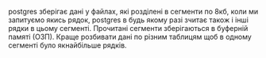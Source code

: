 postgres зберігає дані у файлах, які розділені в сегменти по 8кб, коли ми запитуємо якись рядок, postgres в будь якому разі зчитає також і інші рядки в цьому сегменті. Прочитані сегменти зберігаються в буферній памяті (ОЗП). Краще розбивати дані по різним таблицям щоб в одному сегменті було якнайбільше рядків.